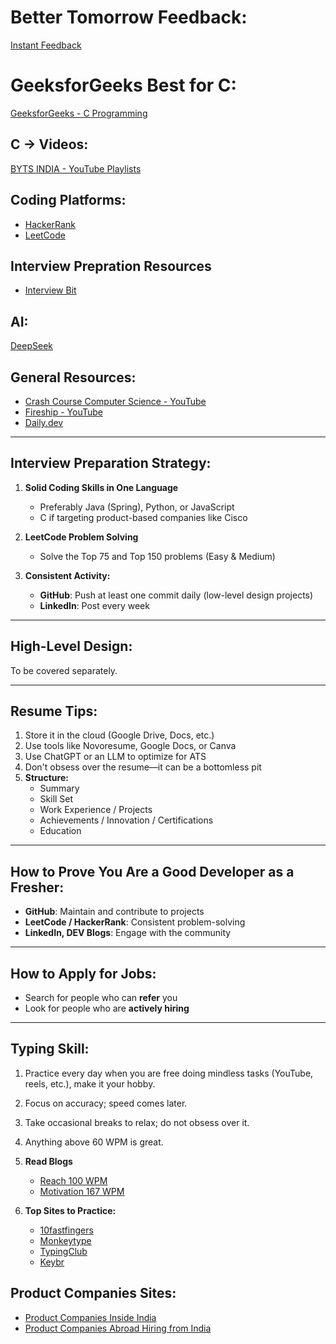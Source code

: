 # Better Tomorrow Feedback:

[Instant Feedback](https://thebettertomorrow.in/Students)

# GeeksforGeeks Best for C:

[GeeksforGeeks - C Programming](https://www.geeksforgeeks.org/c-programming-language/?ref=ghm)

## C -> Videos:

[BYTS INDIA - YouTube Playlists](https://www.youtube.com/@BYTSINDIA/playlists)

## Coding Platforms:

- [HackerRank](https://www.hackerrank.com/)
- [LeetCode](https://leetcode.com/)

## Interview Prepration Resources

- [Interview Bit](https://www.interviewbit.com/technical-interview-questions/)

## AI:

[DeepSeek](https://www.deepseek.com/)

## General Resources:

- [Crash Course Computer Science - YouTube](https://www.youtube.com/playlist?list=PL8dPuuaLjXtNlUrzyH5r6jN9ulIgZBpdo)
- [Fireship - YouTube](https://www.youtube.com/@Fireship)
- [Daily.dev](https://daily.dev/)

---

## Interview Preparation Strategy:

1. **Solid Coding Skills in One Language**

   - Preferably Java (Spring), Python, or JavaScript
   - C if targeting product-based companies like Cisco

2. **LeetCode Problem Solving**

   - Solve the Top 75 and Top 150 problems (Easy & Medium)

3. **Consistent Activity:**
   - **GitHub**: Push at least one commit daily (low-level design projects)
   - **LinkedIn**: Post every week

---

## High-Level Design:

To be covered separately.

---

## Resume Tips:

1. Store it in the cloud (Google Drive, Docs, etc.)
2. Use tools like Novoresume, Google Docs, or Canva
3. Use ChatGPT or an LLM to optimize for ATS
4. Don't obsess over the resume—it can be a bottomless pit
5. **Structure:**
   - Summary
   - Skill Set
   - Work Experience / Projects
   - Achievements / Innovation / Certifications
   - Education

---

## How to Prove You Are a Good Developer as a Fresher:

- **GitHub**: Maintain and contribute to projects
- **LeetCode / HackerRank**: Consistent problem-solving
- **LinkedIn, DEV Blogs**: Engage with the community

---

## How to Apply for Jobs:

- Search for people who can **refer** you
- Look for people who are **actively hiring**

---

## Typing Skill:

1. Practice every day when you are free doing mindless tasks (YouTube, reels, etc.), make it your hobby.
2. Focus on accuracy; speed comes later.
3. Take occasional breaks to relax; do not obsess over it.
4. Anything above 60 WPM is great.
5. **Read Blogs**

   - [Reach 100 WPM](https://roosterdan.medium.com/how-to-type-100-words-per-minute-a780fd80fd27)
   - [Motivation 167 WPM](https://www.youtube.com/watch?v=4GDusA21cEA)

6. **Top Sites to Practice:**
   - [10fastfingers](https://10fastfingers.com/)
   - [Monkeytype](https://monkeytype.com/)
   - [TypingClub](https://www.typingclub.com/sportal/)
   - [Keybr](https://www.keybr.com/)

## Product Companies Sites:

- [Product Companies Inside India](https://github.com/Kaustubh-Natuskar/moreThanFAANGM/tree/main)
- [Product Companies Abroad Hiring from India](https://gist.github.com/idontknowjs/22f3257bed32dd3ab99ff22316e51eb8)
